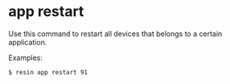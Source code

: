 # app restart <id>

Use this command to restart all devices that belongs to a certain application.

Examples:

	$ resin app restart 91
